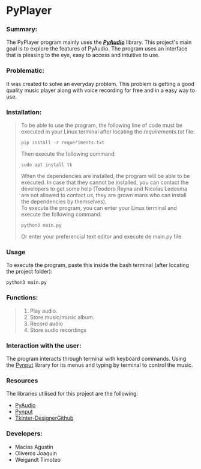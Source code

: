 # PyPlayer
### **Summary:**
The PyPlayer program mainly uses the ***[PyAudio](https://pypi.org/project/PyAudio/)*** library. This project's main goal is to explore the features of PyAudio. The program uses an interface that is pleasing to the eye, easy to access and intuitive to use. 
### **Problematic:**
It was created to solve an everyday problem. This problem is getting a good quality music player along with voice recording for free and in a easy way to use.

### **Installation:**
>To be able to use the program, the following line of code must be executed in your Linux terminal  after locating the *requirements.txt* file:
>~~~
>pip install -r requeriments.txt
>~~~
>Then execute the following command:
>~~~
>sudo apt install tk
>~~~
>When the dependencies are installed, the program will be able to be executed. In case that they cannot be installed, you can contact the developers to get some help (Teodoro Reyna and Nicolas Ledesma are not allowed to contact us, they are grown mans who can install the dependencies by themselves).  
>To execute the program, you can enter your Linux terminal and execute the following command:
>~~~
>python3 main.py
>~~~
>Or enter your preferencial text editor and execute de main.py file.

### **Usage**

To execute the program, paste this inside the bash terminal (after locating the project folder):
~~~
python3 main.py
~~~
### **Functions:**
>1. Play audio.
>2. Store music/music album.
>3. Record audio
>4. Store audio recordings

### **Interaction with the user:**
The program interacts through terminal with keyboard commands. Using the [Pynput](https://pypi.org/project/pynput/) library for its menus and typing by terminal to control the music.

### **Resources**
The libraries utilised for this project are the following: <br>
- [PyAudio](https://pypi.org/project/PyAudio/)
- [Pynput](https://pypi.org/project/pynput/)
- [Tkinter-Designer](https://pypi.org/project/tkdesigner/)[Github](https://github.com/ParthJadhav/Tkinter-Designer)

### **Developers:**  
- Macias Agustin
- Oliveros Joaquin
- Weigandt Timoteo